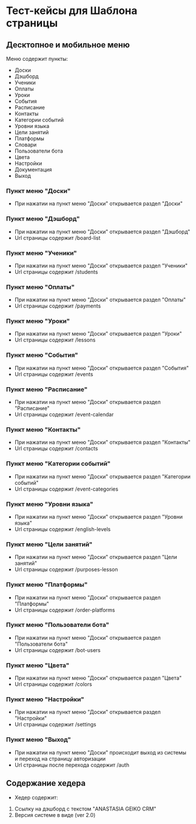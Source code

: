 # Тест-кейсы для Шаблона страницы

## Десктопное и мобильное меню

Меню содержит пункты:
- Доски 
- Дэшборд 
- Ученики 
- Оплаты 
- Уроки 
- События 
- Расписание 
- Контакты 
- Категории событий
- Уровни языка 
- Цели занятий 
- Платформы 
- Словари 
- Пользователи бота 
- Цвета 
- Настройки 
- Документация 
- Выход

### Пункт меню "Доски"
- При нажатии на пункт меню "Доски" открывается раздел "Доски"

### Пункт меню "Дэшборд"
- При нажатии на пункт меню "Доски" открывается раздел "Дэшборд"
- Url страницы содержит /board-list

### Пункт меню "Ученики"
- При нажатии на пункт меню "Доски" открывается раздел "Ученики"
- Url страницы содержит /students

### Пункт меню "Оплаты"
- При нажатии на пункт меню "Доски" открывается раздел "Оплаты"
- Url страницы содержит /payments

### Пункт меню "Уроки"
- При нажатии на пункт меню "Доски" открывается раздел "Уроки"
- Url страницы содержит /lessons

### Пункт меню "События"
- При нажатии на пункт меню "Доски" открывается раздел "События"
- Url страницы содержит /events

### Пункт меню "Расписание"
- При нажатии на пункт меню "Доски" открывается раздел "Расписание"
- Url страницы содержит /event-calendar

### Пункт меню "Контакты"
- При нажатии на пункт меню "Доски" открывается раздел "Контакты"
- Url страницы содержит /contacts

### Пункт меню "Категории событий"
- При нажатии на пункт меню "Доски" открывается раздел "Категории событий"
- Url страницы содержит /event-categories

### Пункт меню "Уровни языка"
- При нажатии на пункт меню "Доски" открывается раздел "Уровни языка"
- Url страницы содержит /english-levels

### Пункт меню "Цели занятий"
- При нажатии на пункт меню "Доски" открывается раздел "Цели занятий"
- Url страницы содержит /purposes-lesson

### Пункт меню "Платформы"
- При нажатии на пункт меню "Доски" открывается раздел "Платформы"
- Url страницы содержит /order-platforms

### Пункт меню "Пользователи бота"
- При нажатии на пункт меню "Доски" открывается раздел "Пользователи бота"
- Url страницы содержит /bot-users

### Пункт меню "Цвета"
- При нажатии на пункт меню "Доски" открывается раздел "Цвета"
- Url страницы содержит /colors

### Пункт меню "Настройки"
- При нажатии на пункт меню "Доски" открывается раздел "Настройки"
- Url страницы содержит /settings

### Пункт меню "Выход"
- При нажатии на пункт меню "Доски" происходит выход из системы и переход на страницу авторизации
- Url страницы после перехода содержит /auth

## Содержание хедера

- Хедер содержит:
1. Ссылку на дэшборд с текстом "ANASTASIA GEIKO CRM"
2. Версия системе в виде (ver 2.0)